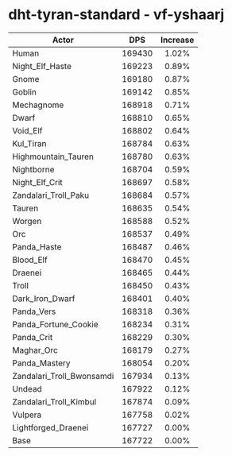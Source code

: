 # dht-tyran-standard - vf-yshaarj
| Actor | DPS | Increase |
|---|:---:|:---:|
|Human|169430|1.02%|
|Night_Elf_Haste|169223|0.89%|
|Gnome|169180|0.87%|
|Goblin|169142|0.85%|
|Mechagnome|168918|0.71%|
|Dwarf|168810|0.65%|
|Void_Elf|168802|0.64%|
|Kul_Tiran|168784|0.63%|
|Highmountain_Tauren|168780|0.63%|
|Nightborne|168704|0.59%|
|Night_Elf_Crit|168697|0.58%|
|Zandalari_Troll_Paku|168684|0.57%|
|Tauren|168635|0.54%|
|Worgen|168588|0.52%|
|Orc|168537|0.49%|
|Panda_Haste|168487|0.46%|
|Blood_Elf|168470|0.45%|
|Draenei|168465|0.44%|
|Troll|168450|0.43%|
|Dark_Iron_Dwarf|168401|0.40%|
|Panda_Vers|168318|0.36%|
|Panda_Fortune_Cookie|168234|0.31%|
|Panda_Crit|168229|0.30%|
|Maghar_Orc|168179|0.27%|
|Panda_Mastery|168054|0.20%|
|Zandalari_Troll_Bwonsamdi|167934|0.13%|
|Undead|167922|0.12%|
|Zandalari_Troll_Kimbul|167874|0.09%|
|Vulpera|167758|0.02%|
|Lightforged_Draenei|167727|0.00%|
|Base|167722|0.00%|
